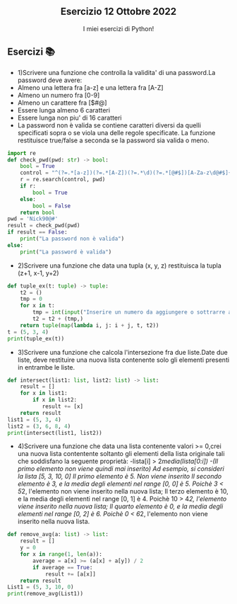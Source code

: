 <p align="center">
  <h2 align="center">Esercizio 12 Ottobre 2022</h2>
  <p align="center">I miei esercizi di Python!</p>
</p>

## Esercizi 📚

- 1)Scrivere una funzione che controlla la validita' di una password.La password deve avere:
- Almeno una lettera fra [a-z] e una lettera fra [A-Z]
- Almeno un numero fra [0-9]
- Almeno un carattere fra [$#@]
- Essere lunga almeno 6 caratteri 
- Essere lunga non piu' di 16 caratteri
- La password non è valida se contiene caratteri diversi da quelli specificati sopra o se viola una delle regole specificate.
La funzione restituisce true/false a seconda se la password sia valida o meno.
```python
import re
def check_pwd(pwd: str) -> bool:
    bool = True
    control = "^(?=.*[a-z])(?=.*[A-Z])(?=.*\d)(?=.*[@#$])[A-Za-z\d@#$]{6,16}$"
    r = re.search(control, pwd)
    if r:
        bool = True
    else:
        bool = False
    return bool
pwd = 'Nick90@#'
result = check_pwd(pwd)
if result == False:
    print("La password non è valida")
else:
    print("La password è valida")
```

- 2)Scrivere una funzione che data una tupla (x, y, z) restituisca la tupla (z+1, x-1, y+2)
```python
def tuple_ex(t: tuple) -> tuple:
    t2 = ()
    tmp = 0
    for x in t:
        tmp = int(input("Inserire un numero da aggiungere o sottrarre al numero {} della tupla:".format(x)))
        t2 = t2 + (tmp,)
    return tuple(map(lambda i, j: i + j, t, t2))
t = (5, 3, 4)
print(tuple_ex(t))
```

- 3)Scrivere una funzione che calcola l'intersezione fra due liste.Date due liste, deve restituire una nuova lista contenente solo gli elementi presenti in entrambe le liste.
```python
def intersect(list1: list, list2: list) -> list:
    result = []
    for x in list1:
        if x in list2:
           result += [x]
    return result
list1 = (5, 3, 4)
list2 = (3, 6, 8, 4)
print(intersect(list1, list2))
```

- 4)Scrivere una funzione che data una lista contenente valori >= 0,crei una nuova lista contentente soltanto gli elementi della lista originale tali che soddisfano la seguente proprietà:
-lista[i] > 2*media(lista[0:i])
-(Il primo elemento non viene quindi mai inserito)
Ad esempio, si consideri la lista [5, 3, 10, 0]
Il primo elemento è 5. Non viene inserito
Il secondo elemento è 3, e la media degli elementi nel range [0, 0] è 5. Poichè 3 < 5*2, l'elemento non viene inserito nella nuova lista;
Il terzo elemento è 10, e la media degli elementi nel range [0, 1] è 4. Poichè 10 > 4*2, l'elemento viene inserito nella nuova lista;
Il quarto elemento è 0, e la media degli elementi nel range [0, 2] è 6. Poichè 0 < 6*2, l'elemento non viene inserito nella nuova lista.
```python
def remove_avg(a: list) -> list:
    result = []
    y = 0
    for x in range(1, len(a)):
        average = a[x] >= (a[x] + a[y]) / 2
        if average == True:
            result += [a[x]]
    return result
List1 = (5, 3, 10, 0)
print(remove_avg(List1))
```

